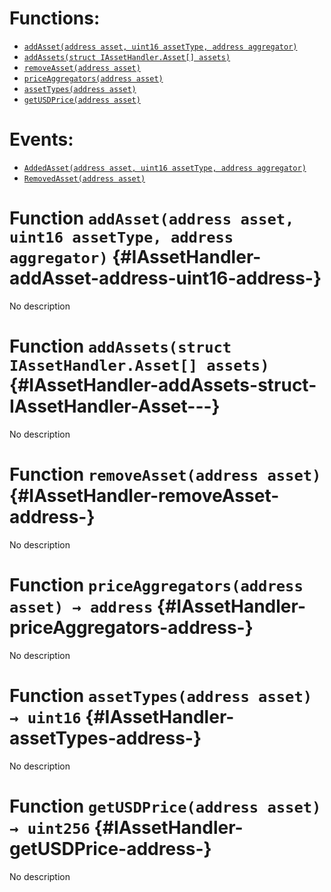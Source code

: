 

# Functions:
- [`addAsset(address asset, uint16 assetType, address aggregator)`](#IAssetHandler-addAsset-address-uint16-address-)
- [`addAssets(struct IAssetHandler.Asset[] assets)`](#IAssetHandler-addAssets-struct-IAssetHandler-Asset---)
- [`removeAsset(address asset)`](#IAssetHandler-removeAsset-address-)
- [`priceAggregators(address asset)`](#IAssetHandler-priceAggregators-address-)
- [`assetTypes(address asset)`](#IAssetHandler-assetTypes-address-)
- [`getUSDPrice(address asset)`](#IAssetHandler-getUSDPrice-address-)

# Events:
- [`AddedAsset(address asset, uint16 assetType, address aggregator)`](#IAssetHandler-AddedAsset-address-uint16-address-)
- [`RemovedAsset(address asset)`](#IAssetHandler-RemovedAsset-address-)


# Function `addAsset(address asset, uint16 assetType, address aggregator)` {#IAssetHandler-addAsset-address-uint16-address-}
No description




# Function `addAssets(struct IAssetHandler.Asset[] assets)` {#IAssetHandler-addAssets-struct-IAssetHandler-Asset---}
No description




# Function `removeAsset(address asset)` {#IAssetHandler-removeAsset-address-}
No description




# Function `priceAggregators(address asset) → address` {#IAssetHandler-priceAggregators-address-}
No description




# Function `assetTypes(address asset) → uint16` {#IAssetHandler-assetTypes-address-}
No description




# Function `getUSDPrice(address asset) → uint256` {#IAssetHandler-getUSDPrice-address-}
No description




